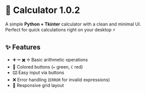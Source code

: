 # 🧮 Calculator 1.0.2

A simple **Python + Tkinter** calculator with a clean and minimal UI.  
Perfect for quick calculations right on your desktop ⚡  

## ✨ Features
- ➕ ➖ ✖️ ➗ Basic arithmetic operations  
- 🎨 Colored buttons (`=` green, `C` red)  
- ⌨️ Easy input via buttons  
- ❌ Error handling (`ERROR` for invalid expressions)  
- 📐 Responsive grid layout  


